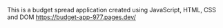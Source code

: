 This is a budget spread application created using JavaScript, HTML, CSS and DOM 
https://budget-app-977.pages.dev/
